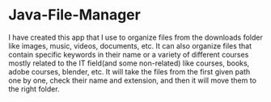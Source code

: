 # Java-File-Manager
I have created this app that I use to organize files from the downloads folder like images, music, videos, documents, etc. It can also organize files that contain specific keywords in their name or a variety of different courses mostly related to the IT field(and some non-related) like courses, books, adobe courses, blender, etc. It will take the files from the first given path one by one, check their name and extension, and then it will move them to the right folder.
